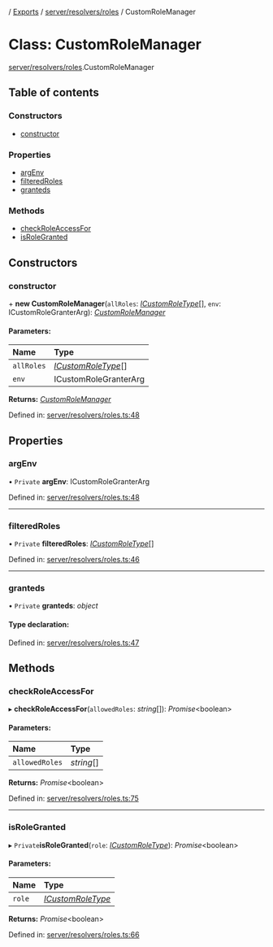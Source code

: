 [](../README.md) / [Exports](../modules.md) / [server/resolvers/roles](../modules/server_resolvers_roles.md) / CustomRoleManager

# Class: CustomRoleManager

[server/resolvers/roles](../modules/server_resolvers_roles.md).CustomRoleManager

## Table of contents

### Constructors

- [constructor](server_resolvers_roles.customrolemanager.md#constructor)

### Properties

- [argEnv](server_resolvers_roles.customrolemanager.md#argenv)
- [filteredRoles](server_resolvers_roles.customrolemanager.md#filteredroles)
- [granteds](server_resolvers_roles.customrolemanager.md#granteds)

### Methods

- [checkRoleAccessFor](server_resolvers_roles.customrolemanager.md#checkroleaccessfor)
- [isRoleGranted](server_resolvers_roles.customrolemanager.md#isrolegranted)

## Constructors

### constructor

\+ **new CustomRoleManager**(`allRoles`: [*ICustomRoleType*](../interfaces/server_resolvers_roles.icustomroletype.md)[], `env`: ICustomRoleGranterArg): [*CustomRoleManager*](server_resolvers_roles.customrolemanager.md)

#### Parameters:

Name | Type |
:------ | :------ |
`allRoles` | [*ICustomRoleType*](../interfaces/server_resolvers_roles.icustomroletype.md)[] |
`env` | ICustomRoleGranterArg |

**Returns:** [*CustomRoleManager*](server_resolvers_roles.customrolemanager.md)

Defined in: [server/resolvers/roles.ts:48](https://github.com/onzag/itemize/blob/11a98dec/server/resolvers/roles.ts#L48)

## Properties

### argEnv

• `Private` **argEnv**: ICustomRoleGranterArg

Defined in: [server/resolvers/roles.ts:48](https://github.com/onzag/itemize/blob/11a98dec/server/resolvers/roles.ts#L48)

___

### filteredRoles

• `Private` **filteredRoles**: [*ICustomRoleType*](../interfaces/server_resolvers_roles.icustomroletype.md)[]

Defined in: [server/resolvers/roles.ts:46](https://github.com/onzag/itemize/blob/11a98dec/server/resolvers/roles.ts#L46)

___

### granteds

• `Private` **granteds**: *object*

#### Type declaration:

Defined in: [server/resolvers/roles.ts:47](https://github.com/onzag/itemize/blob/11a98dec/server/resolvers/roles.ts#L47)

## Methods

### checkRoleAccessFor

▸ **checkRoleAccessFor**(`allowedRoles`: *string*[]): *Promise*<boolean\>

#### Parameters:

Name | Type |
:------ | :------ |
`allowedRoles` | *string*[] |

**Returns:** *Promise*<boolean\>

Defined in: [server/resolvers/roles.ts:75](https://github.com/onzag/itemize/blob/11a98dec/server/resolvers/roles.ts#L75)

___

### isRoleGranted

▸ `Private`**isRoleGranted**(`role`: [*ICustomRoleType*](../interfaces/server_resolvers_roles.icustomroletype.md)): *Promise*<boolean\>

#### Parameters:

Name | Type |
:------ | :------ |
`role` | [*ICustomRoleType*](../interfaces/server_resolvers_roles.icustomroletype.md) |

**Returns:** *Promise*<boolean\>

Defined in: [server/resolvers/roles.ts:66](https://github.com/onzag/itemize/blob/11a98dec/server/resolvers/roles.ts#L66)
